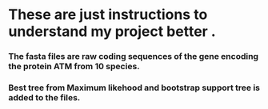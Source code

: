 # These are just instructions to understand my project better .
### The fasta files are raw coding sequences of the gene encoding the protein ATM from 10 species.
### Best tree from Maximum likehood and bootstrap support tree is added to the files.
